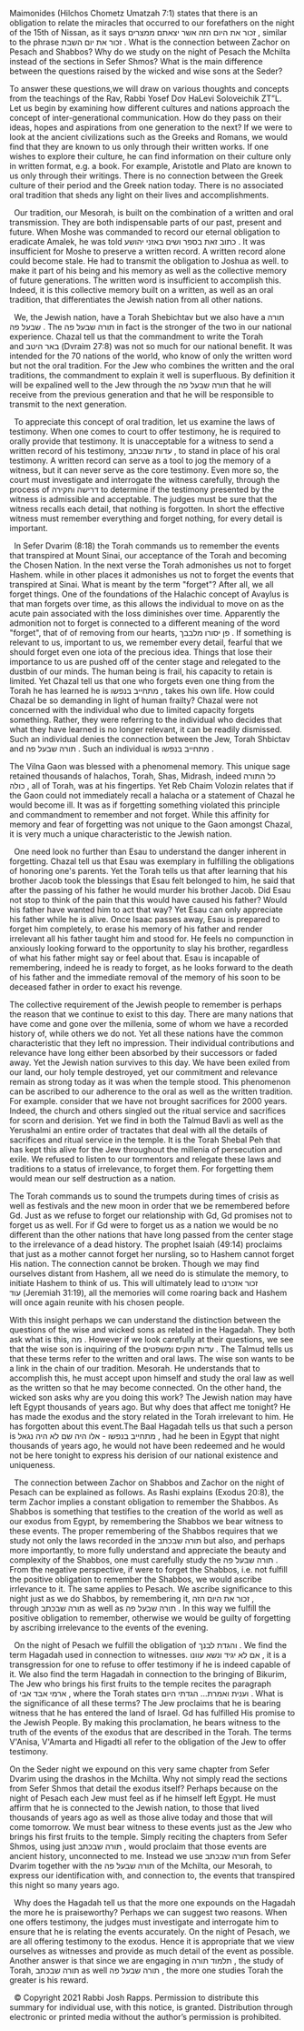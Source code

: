 Maimonides (Hilchos Chometz Umatzah 7:1) states that there is an obligation to relate the miracles that occurred to our forefathers on the night of the 15th of Nissan, as it says זכור את היום הזה אשר יצאתם ממצרים , similar to the phrase זכור את יום השבת . What is the connection between Zachor on Pesach and Shabbos? Why do we study on the night of Pesach the Mchilta instead of the sections in Sefer Shmos? What is the main difference between the questions raised by the wicked and wise sons at the Seder?


To answer these questions,we will draw on various thoughts and concepts from the teachings of the Rav, Rabbi Yosef Dov HaLevi Soloveichik ZT”L. Let us begin by examining how different cultures and nations approach the concept of inter-generational communication. How do they pass on their ideas, hopes and aspirations from one generation to the next? If we were to look at the ancient civilizations such as the Greeks and Romans, we would find that they are known to us only through their written works. If one wishes to explore their culture, he can find information on their culture only in written format, e.g. a book. For example, Aristotle and Plato are known to us only through their writings. There is no connection between the Greek culture of their period and the Greek nation today. There is no associated oral tradition that sheds any light on 
their lives and accomplishments.

 
Our tradition, our Mesorah, is built on the combination of a written and oral transmission. They are both indispensable parts of our past, present and future. When Moshe was commanded to record our eternal obligation to eradicate Amalek, he was told כתוב זאת בספר ושים באזני יהושע . It was insufficient for Moshe to preserve a written record. A written record alone could become stale. He had to transmit the obligation to Joshua as well. to make it part of his being and his memory as well as the collective memory of future generations. The written word is insufficient to accomplish this. Indeed, it is this collective memory built on a written, as well as an oral tradition, that differentiates the Jewish nation from all other nations.

 
We, the Jewish nation, have a Torah Shebichtav but we also have a תורה שבעל פה . The תורה שבעל פה in fact is the stronger of the two in our national experience. Chazal tell us that the commandment to write the Torah and באר היטב (Dvraim 27:8) was not so much for our national benefit. It was intended for the 70 nations of the world, who know of only the written word but not the oral tradition. For the Jew who combines the written and the oral traditions, the commandment to explain it well is superfluous. By definition it will be expalined well to the Jew through the תורה שבעל פה that he will receive from the previous generation and that he will be responsible to transmit to the next generation.

 
To appreciate this concept of oral tradition, let us examine the laws of testimony. When one comes to court to offer testimony, he is required to orally provide that testimony. It is unacceptable for a witness to send a written record of his testimony, עדות שבכתב , to stand in place of his oral testimony. A written record can serve as a tool to jog the memory of a witness, but it can never serve as the core testimony. Even more so, the court must investigate and interrogate the witness carefully, through the process of דרישה וחקירה to determine if the testimony presented by the witness is admissible and acceptable. The judges must be sure that the witness recalls each detail, that nothing is forgotten. In short the effective witness must remember everything and forget nothing, for every detail is important.

 
In Sefer Dvarim (8:18) the Torah commands us to remember the events that transpired at Mount Sinai, our acceptance of the Torah and becoming the Chosen Nation. In the next verse the Torah admonishes us not to forget Hashem. while in other places it admonishes us not to forget the events that transpired at Sinai. What is meant by the term "forget"? After all, we all forget things. One of the foundations of the Halachic concept of Avaylus is that man forgets over time, as this allows the individual to move on as the acute pain associated with the loss diminishes over time. Apparently the admonition not to forget is connected to a different meaning of the word "forget", that of of removing from our hearts, פן יסורו מלבבך . If something is relevant to us, important to us, we remember every detail, fearful that we should forget even one iota of the precious idea. Things that lose their importance to us are pushed off of the center stage and relegated to the dustbin of our minds. The human being is frail, his capacity to retain is limited. Yet Chazal tell us that one who forgets even one thing from the Torah he has learned he is מתחייב בנפשו , takes his own life. How could Chazal be so demanding in light of human frailty? Chazal were not concerned with the individual who due to limited capacity forgets something. Rather, they were referring to the individual who decides that what they have learned is no longer relevant, it can be readily dismissed. Such an individual denies the connection between the Jew, Torah Shbictav and תורה שבעל פה . Such an individual is מתחייב בנפשו .


The Vilna Gaon was blessed with a phenomenal memory. This unique sage retained thousands of halachos, Torah, Shas, Midrash, indeed כל התורה כולה , all of Torah, was at his fingertips. Yet Reb Chaim Volozin relates that if the Gaon could not immediately recall a halacha or a statement of Chazal he would become ill. It was as if forgetting something violated this principle and commandment to remember and not forget. While this affinity for memory and fear of forgetting was not unique to the Gaon amongst Chazal, it is very much a unique characteristic to the Jewish nation.

 
One need look no further than Esau to understand the danger inherent in forgetting. Chazal tell us that Esau was exemplary in fulfilling the obligations of honoring one's parents. Yet the Torah tells us that after learning that his brother Jacob took the blessings that Esau felt belonged to him, he said that after the passing of his father he would murder his brother Jacob. Did Esau not stop to think of the pain that this would have caused his father? Would his father have wanted him to act that way? Yet Esau can only appreciate his father while he is alive. Once Isaac passes away, Esau is prepared to forget him completely, to erase his memory of his father and render irrelevant all his father taught him and stood for. He feels no compunction in anxiously looking forward to the opportunity to slay his brother, regardless of what his father might say or feel about that. Esau is incapable of remembering, indeed he is ready to forget, as he looks forward to the death of his father and the immediate removal of the memory of his soon to be deceased father in order to exact his revenge.


The collective requirement of the Jewish people to remember is perhaps the reason that we continue to exist to this day. There are many nations that have come and gone over the millenia, some of whom we have a recorded history of, while others we do not. Yet all these nations have the common characteristic that they left no impression. Their individual contributions and relevance have long either been absorbed by their successors or faded away. Yet the Jewish nation survives to this day. We have been exiled from our land, our holy temple destroyed, yet our commitment and relevance remain as strong today as it was when the temple stood. This phenomenon can be ascribed to our adherence to the oral as well as the written tradition. For example. consider that we have not brought sacrifices for 2000 years. Indeed, the church and others singled out the ritual service and sacrifices for scorn and derision. Yet we find in both the Talmud Bavli as well as the Yerushalmi an entire order of tractates that deal with all the details of sacrifices and ritual service in the temple. It is the Torah Shebal Peh that has kept this alive for the Jew throughout the millenia of persecution and exile. We refused to listen to our tormentors and relegate these laws and traditions to a status of irrelevance, to forget them. For forgetting them would mean our self destruction as a nation.


The Torah commands us to sound the trumpets during times of crisis as well as festivals and the new moon in order that we be remembered before Gd. Just as we refuse to forget our relationship with Gd, Gd promises not to forget us as well. For if Gd were to forget us as a nation we would be no different than the other nations that have long passed from the center stage to the irrelevance of a dead history. The prophet Isaiah (49:14) proclaims that just as a mother cannot forget her nursling, so to Hashem cannot forget His nation. The connection cannot be broken. Though we may find ourselves distant from Hashem, all we need do is stimulate the memory, to initiate Hashem to think of us. This will ultimately lead to זכור אזכרנו עוד (Jeremiah 31:19), all the memories will come roaring back and Hashem will once again reunite with his chosen people.


With this insight perhaps we can understand the distinction between the questions of the wise and wicked sons as related in the Hagadah. They both ask what is this, מה . However if we look carefully at their questions, we see that the wise son is inquiring of the עדות חוקים ומשפטים . The Talmud tells us that these terms refer to the written and oral laws. The wise son wants to be a link in the chain of our tradition. Mesorah. He understands that to accomplish this, he must accept upon himself and study the oral law as well as the written so that he may become connected. On the other hand, the wicked son asks why are you doing this work? The Jewish nation may have left Egypt thousands of years ago. But why does that affect me tonight? He has made the exodus and the story related in the Torah irrelevant to him. He has forgotten about this event.The Baal Hagadah tells us that such a person is מתחייב בנפשו - אלו היה שם לא היה נגאל , had he been in Egypt that night thousands of years ago, he would not have been redeemed and he would not be here tonight to express his derision of our national existence and uniqueness.

 
The connection between Zachor on Shabbos and Zachor on the night of Pesach can be explained as follows. As Rashi explains (Exodus 20:8), the term Zachor implies a constant obligation to remember the Shabbos. As Shabbos is something that testifies to the creation of the world as well as our exodus from Egypt, by remembering the Shabbos we bear witness to these events. The proper remembering of the Shabbos requires that we study not only the laws recorded in the תורה שבכתב but also, and perhaps more importantly, to more fully understand and appreciate the beauty and complexity of the Shabbos, one must carefully study the תורה שבעל פה . From the negative perspective, if were to forget the Shabbos, i.e. not fulfill the positive obligation to remember the Shabbos, we would ascribe irrlevance to it. The same applies to Pesach. We ascribe significance to this night just as we do Shabbos, by remembering it, זכור את היום הזה , through תורה שבכתב as well as תורה שבעל פה . In this way we fulfill the positive obligation to remember, otherwise we would be guilty of forgetting by ascribing irrelevance to the events of the evening.

 
On the night of Pesach we fulfill the obligation of והגדת לבנך . We find the term Hagadah used in connection to witnesses. אם לא יגיד ונשא עוונו , it is a transgression for one to refuse to offer testimony if he is indeed capable of it. We also find the term Hagadah in connection to the bringing of Bikurim, The Jew who brings his first fruits to the temple recites the paragraph of ארמי אבד אבי , where the Torah states וענית ואמרת... הגדתי היום . What is the significance of all these terms? The Jew proclaims that he is bearing witness that he has entered the land of Israel. Gd has fulfilled His promise to the Jewish People. By making this proclamation, he bears witness to the truth of the events of the exodus that are described in the Torah. The terms V'Anisa, V'Amarta and Higadti all refer to the obligation of the Jew to offer testimony.


On the Seder night we expound on this very same chapter from Sefer Dvarim using the drashos in the Mchilta. Why not simply read the sections from Sefer Shmos that detail the exodus itself? Perhaps because on the night of Pesach each Jew must feel as if he himself left Egypt. He must affirm that he is connected to the Jewish nation, to those that lived thousands of years ago as well as those alive today and those that will come tomorrow. We must bear witness to these events just as the Jew who brings his first fruits to the temple. Simply reciting the chapters from Sefer Shmos, using just תורה שבכתב , would proclaim that those events are ancient history, unconnected to me. Instead we use תורה שבכתב from Sefer Dvarim together with the תורה שבעל פה of the Mchilta, our Mesorah, to express our identification with, and connection to, the events that transpired this night so many years ago.

 
Why does the Hagadah tell us that the more one expounds on the Hagadah the more he is praiseworthy? Perhaps we can suggest two reasons. When one offers testimony, the judges must investigate and interrogate him to ensure that he is relating the events accurately. On the night of Pesach, we are all offering testimony to the exodus. Hence it is appropriate that we view ourselves as witnesses and provide as much detail of the event as possible. Another answer is that since we are engaging in תלמוד תורה , the study of Torah, תורה שבכתב as well תורה שבעל פה , the more one studies Torah the greater is his reward.

 
© Copyright 2021 Rabbi Josh Rapps. Permission to distribute this summary for individual use, with this notice, is granted. Distribution through electronic or printed media without the author’s permission is prohibited. 
